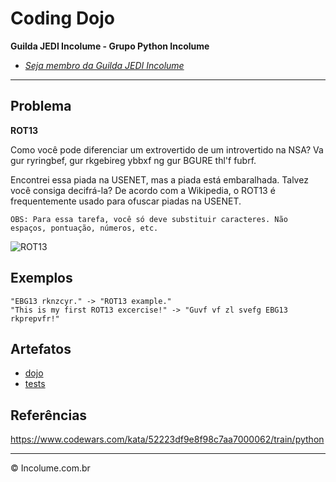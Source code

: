 # Coding Dojo

**Guilda JEDI Incolume - Grupo Python Incolume**

- _[Seja membro da Guilda JEDI Incolume](https://discord.gg/eBNamXVtBW)_

---

## Problema

**ROT13**

Como você pode diferenciar um extrovertido de um introvertido na NSA?
Va gur ryringbef, gur rkgebireg ybbxf ng gur BGURE thl'f fubrf.

Encontrei essa piada na USENET, mas a piada está embaralhada. Talvez você consiga decifrá-la?
De acordo com a Wikipedia, o ROT13 é frequentemente usado para ofuscar piadas na USENET.

    OBS: Para essa tarefa, você só deve substituir caracteres. Não espaços, pontuação, números, etc.

![ROT13](https://github.com/incolume-jedi/coding-dojo/assets/3737857/d694bf56-4c53-4d0f-987a-7da366765ddb)


## Exemplos

    "EBG13 rknzcyr." -> "ROT13 example."
    "This is my first ROT13 excercise!" -> "Guvf vf zl svefg EBG13 rkprepvfr!"


## Artefatos

- [dojo](./__init__.py)
- [tests](./test_20240520.py)


## Referências

https://www.codewars.com/kata/52223df9e8f98c7aa7000062/train/python

---

&copy; Incolume.com.br
